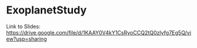 # ExoplanetStudy
Link to Slides:
https://drive.google.com/file/d/1KAAY0V4kY1CsRyoCCQ2tQ0zlyfg7Eg5Q/view?usp=sharing
